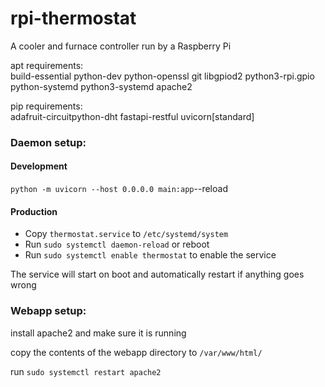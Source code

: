 # rpi-thermostat

A cooler and furnace controller run by a Raspberry Pi

apt requirements:  
build-essential python-dev python-openssl git libgpiod2 python3-rpi.gpio python-systemd python3-systemd apache2

pip requirements:  
adafruit-circuitpython-dht fastapi-restful uvicorn[standard] 

### Daemon setup:

#### Development

`python -m uvicorn --host 0.0.0.0 main:app`--reload

#### Production

- Copy `thermostat.service` to `/etc/systemd/system`
- Run `sudo systemctl daemon-reload` or reboot
- Run `sudo systemctl enable thermostat` to enable the service

The service will start on boot and automatically restart if anything goes wrong

### Webapp setup:

install apache2 and make sure it is running

copy the contents of the webapp directory to `/var/www/html/`

run `sudo systemctl restart apache2`


